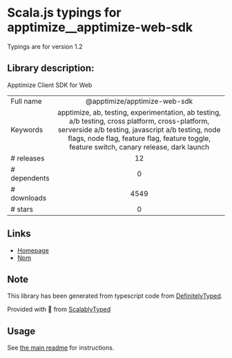 
# Scala.js typings for apptimize__apptimize-web-sdk

Typings are for version 1.2

## Library description:
Apptimize Client SDK for Web

|                    |                 |
| ------------------ | :-------------: |
| Full name          | @apptimize/apptimize-web-sdk |
| Keywords           | apptimize, ab, testing, experimentation, ab testing, a/b testing, cross platform, cross-platform, serverside a/b testing, javascript a/b testing, node flags, node flag, feature flag, feature toggle, feature switch, canary release, dark launch |
| # releases         | 12 |
| # dependents       | 0 |
| # downloads        | 4549 |
| # stars            | 0 |

## Links
- [Homepage](https://apptimize.com/)
- [Npm](https://www.npmjs.com/package/%40apptimize%2Fapptimize-web-sdk)
    


## Note
This library has been generated from typescript code from [DefinitelyTyped](https://definitelytyped.org).

Provided with :purple_heart: from [ScalablyTyped](https://github.com/oyvindberg/ScalablyTyped)

## Usage
See [the main readme](../../readme.md) for instructions.


